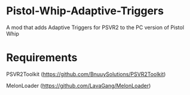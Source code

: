 ﻿# Pistol-Whip-Adaptive-Triggers
A mod that adds Adaptive Triggers for PSVR2 to the PC version of Pistol Whip

# Requirements
PSVR2Toolkit (https://github.com/BnuuySolutions/PSVR2Toolkit)

MelonLoader (https://github.com/LavaGang/MelonLoader)


